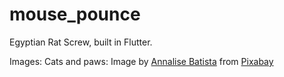 # mouse_pounce

Egyptian Rat Screw, built in Flutter.

Images:
Cats and paws: Image by <a href="https://pixabay.com/users/AnnaliseArt-7089643/?utm_source=link-attribution&amp;utm_medium=referral&amp;utm_campaign=image&amp;utm_content=3611310">Annalise Batista</a> from <a href="https://pixabay.com/?utm_source=link-attribution&amp;utm_medium=referral&amp;utm_campaign=image&amp;utm_content=3611310">Pixabay</a>
